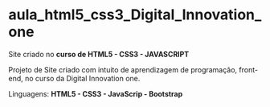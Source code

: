 # aula_html5_css3_Digital_Innovation_one
 Site criado no **curso de HTML5 - CSS3 - JAVASCRIPT**

 Projeto de Site criado com intuito de aprendizagem de programação,
 front-end, no curso da Digital Innovation one.

 Linguagens: **HTML5 - CSS3 - JavaScrip - Bootstrap**
